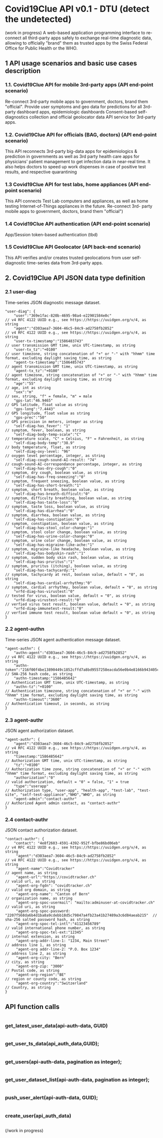 # Covid19Clue API v0.1 - DTU (detect the undetected)

(work in progress)
A web-based application programming interface to re-connect all third-party apps safely to exchange real-time diagnostic ​
data, allowing to officially "brand" them as trusted apps by the Swiss Federal Office for Public Health or the WHO. ​

## 1 API usage scenarios and basic use cases description

### 1.1. Covid19Clue API for mobile 3rd-party apps (API end-point scenario)
Re-connect 3rd-party mobile apps to government, doctors, brand them "official".
Provide user symptoms and geo data for predictions for all 3rd-party dashboard apps, epidemiologic dashboards
Consent-based self-diagnostics collection and official geolocator data API service for 3rd-party apps.

### 1.2. Covid19Clue API for officials (BAG, doctors) (API end-point scenario)
This API reconnects 3rd-party big-data apps for epidemiologics & prediction in governments as well as 3rd party health care apps for physicians' patient management to get infection data in near-real time. It also helps doctors to speed up work dispenses in case of positive test results, and respective quarantining


### 1.3 Covid19Clue API for test labs, home appliances (API end-point scenario)

This API connects Test Lab computers and appliances, as well as home testing Internet-of-Things appliances in the future.
Re-connect 3rd- party mobile apps to government, doctors, brand them "official")

### 1.4 Covid19Clue API authentication (API end-point scenario) 

App/Session token-based authentication (tbd) 

### 1.5 Covid19Clue API Geolocator (API back-end scenario)

This API verifies and/or creates trusted geolocations from user self-diagnostic time-series data from 3rd-party apps.

## 2. Covid19Clue API JSON data type definition

### 2.1 user-diag

Time-series JSON diagnostic message dataset.  
```
"user-diag": {
    "user":"369e1fac-820b-4695-98a4-e22901584e0c"                      // v4 RFC 4122 UUID e.g., see https://https://uuidgen.org/v/4, as string
    "agent":"d303aea7-3604-46c5-84c9-ad2758fb2852"                     // v4 RFC 4122 UUID e.g., see https://https://uuidgen.org/v/4, as string
    "user-tx-timestamp":"1586483743"                                   // user transmission GMT time, unix UTC-timestamp, as string
    "user-tx_tz":"+0100"                                               // user timezone, string concatenation of "+" or "-" with "hhmm" time format, excluding daylight saving time, as string 
    "agent-tx-timestamp":"1586485743"                                  // agent transmission GMT time, unix UTC-timestamp, as string
    "agent-tx_tz":"+0100"                                              // agent timezone, string concatenation of "+" or "-" with "hhmm" time format, excluding daylight saving time, as string  
    "age":"55"                                                         // age, int as string
    "sex":"m"                                                          // sex, string, "f" = female, "m" = male 
    "gps-lat:"46.9465"                                                 // GPS latitude, float value as string
    "gps-long":"7.4443"                                                // GPS longitude, float value as string
    "gps-prec":"50"                                                    // GPS precision in meters, integer as string                  
    "self-diag-has_fever": "1"                                         // symptom, fever, boolean, as string
    "self-diag-body-temp-scale":"C"                                    // temperature scale, "C" = Celsius, "F" = Fahrenheit, as string
    "self-diag-body-temp":"38.9"                                       // body temperature, float, as string 
    "self-diag-oxy-level: "96"                                         // oxygen level percentage, integer, as string
    "self-diag-cough-sound-AI-result: "74"                             // cough-sound-AI-correspondance percentage, integer, as string
    "self-diag-has-dry-cough":"0"                                      // symptom, dry cough, boolean value, as string
    "self-diag-has-freq-sneezing":"0"                                  // symptom, frequent sneezing, boolean value, as string
    "self-diag-has-short-breath:"1"                                    // symptom, short breath, boolean value, as string 
    "self-diag-has-breath-difficult:"0"                                // symptom, difficulty breathing, boolean value, as string 
    "self-diag-has-taste-loss":"0"                                     // symptom, taste loss, boolean value, as string
    "self-diag-has-diarrhea":"0"                                       // symptom, diarrhea, boolean value, as string
    "self-diag-has-constipation:"0"                                    // symptom, constipation, boolean value, as string
    "self-diag-has-stool_color-change:"1"                              // symptom, stool color change, boolean value, as string
    "self-diag-has-urine-color-change:"0"                              // symptom, urine color change, boolean value, as string 
    "self-diag-has-migraine-like-ache:"1"                              // symptom, migraine-like headache, boolean value, as string 
    "self-diag-has-bodyskin-rash":"1"                                  // symptom, sudden body skin rash, boolean value, as string
    "self-diag-has-pruritus":"1"                                       // symptom, pruritus (itching), boolean value, as string
    "self-diag-has-tachycardy:"1"                                      // symptom, tachycardy at rest, boolean value, default = "0", as string
    "self-diag-has-cardial-arrhythmy:"0"                               // symptom, cardial arrhythmy, boolean value, default = "0", as string 
    "vrfd-diag-has-virustest:"0"                                       // tested for virus, boolean value, default = "0", as string 
    "vrfd-diag-virustest-result:"0"                                    // verfied virus test result, boolean value, default = "0", as string       
    "vrfd-diag-immunetest-result:"0"                                   // verfied immune test result, boolean value default = "0", as string       
}
```
### 2.2 agent-authn

Time-series JSON agent authentication message dataset.  
```
"agent-authn": {                                                   
    "authn-agent":"d303aea7-3604-46c5-84c9-ad2758fb2852"                               // v4 RFC 4122 UUID e.g., see https://https://uuidgen.org/v/4, as string                                              
    "authn-token":"216f00f4be13890449c1852cffd7a8bd9557258eacda56e0b4e8166b943405cc"   // SHA-256 hash code, as string 
    "authn-timestamp:"1586485642"                                                      // Authentication GMT time, unix UTC-timestamp, as string 
    "authn-tz":"+0100"                                                                 // Authentication timezone, string concatenation of "+" or "-" with "hhmm" time format, excluding daylight saving time, as string 
    "authn-timeout":"3600"                                                             // Authentication timeout, in seconds, as string    
}
```
### 2.3 agent-authr

JSON agent authorization dataset.  
```
"agent-authr": {
    "agent":"d303aea7-3604-46c5-84c9-ad2758fb2852"                               // v4 RFC 4122 UUID e.g., see https://https://uuidgen.org/v/4, as string
    "timestamp:"1586485642"                                                      // Authorization GMT time, unix UTC-timestamp, as string 
    "tz":"+0100"                                                                 // Authorization time zone, string concatenation of "+" or "-" with "hhmm" time format, excluding daylight saving time, as string 
    "authorization":"0"                                                          // valid authorization, default = "0" = false, "1" = true
    "type":"userapp"                                                             // Authorization type, "user-app", "health-app", "test-lab", "test-site", "self-test-appliance","NHO","WHO", as string
    "agent-admin":"contact-authr"                                                // Authorized Agent admin contact, as "contact-authr"
}
```
### 2.4 contact-authr
JSON contact authorization dataset. 
```
"contact-authr": {
    "contact": "4e8f2603-4591-4392-952f-bfbe86bd06eb"                                              // v4 RFC 4122 UUID e.g., see https://https://uuidgen.org/v/4, as string
     "agent":"d303aea7-3604-46c5-84c9-ad2758fb2852"                                                // v4 RFC 4122 UUID e.g., see https://https://uuidgen.org/v/4, as string    
     "agent-name":"Covidtracker"                                                                   // agent name, as string 
     "agent-url":"https://covidtracker.ch"                                                         // valid url, as string 
     "agent-org-fqdn": "covidtracker.ch"                                                           // valid org domain, as string 
     "agent-org-name": "Canton of Bern"                                                            // organization name, as string 
     "agent-org-spoc-usermail": "mailto:adminuser-at-covidtracker.ch"                              // valid uri, as string
     "agent-org-spoc-password: "2207f568da6b4d1ba8a9cdebb18d5c79847a4fb23a41b27489a3c6d84aeab215"  // sha-256 salted password hash, as string  
     "agent-org-spoc-tel-intl":"41123456789"                                                       // valid international phone number, as string
     "agent-org-spoc-tel-ext:"12345"                                                               // internal extension, as string     
     "agent-org-addr-line-1: "1234, Main Street"                                                   // address line 1, as string                                                                    
     "agent-org addr-line-2: "P.O. Box 1234"                                                       // address line 2, as string 
     "agent-org-city: "Bern"                                                                       // city, as string
     "agent-org-zip: "3000"                                                                        // Postal code, as string     
     "agent-org-region":"BE"                                                                       // region or county code, as string 
     "agent-org-country":"Switzerland"                                                             // Country, as string 
}

``` 
## API function calls
```

```
### get_latest_user_data(api-auth-data, GUID)
```

```
### get_user_ts_data(api_auth_data,GUID);
```

```
### get_users(api-auth-data, pagination as integer);
```

```
### get_user_dataset_list(api-auth-data, pagination as integer);
```

```
### push_user_alert(api-auth-data, GUID);
```

```
### create_user(api_auth_data)
```

```
(/work in progress)
